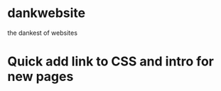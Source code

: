 # dankwebsite
the dankest of websites
# Quick add link to CSS and intro for new pages
<!DOCTYPE html>
<html>
<head>
  <title></title>
  <link type="text/css" rel="stylesheet" href="index.css"/>
  <link type="images/x-icon" rel="shortcut-icon" href="harold.jpg"/>
</head>
<body>

</body
</html>

